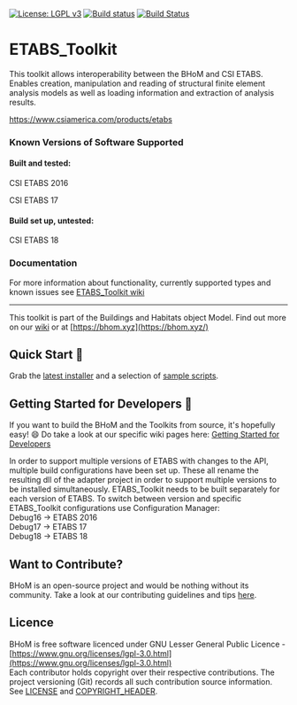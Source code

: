 
[![License: LGPL v3](https://img.shields.io/badge/License-LGPL%20v3-blue.svg)](https://www.gnu.org/licenses/lgpl-3.0) [![Build status](https://ci.appveyor.com/api/projects/status/pc3au0y87vcl05tf/branch/master?svg=true)](https://ci.appveyor.com/api/projects/status/etabs_toolkit/branch/master) [![Build Status](https://dev.azure.com/BHoMBot/BHoM/_apis/build/status/ETABS_Toolkit/ETABS_Toolkit.CheckCore?branchName=master)](https://dev.azure.com/BHoMBot/BHoM/_build/latest?definitionId=81&branchName=master)

# ETABS_Toolkit

This toolkit allows interoperability between the BHoM and CSI ETABS. Enables creation, manipulation and reading of structural finite element analysis models as well as loading information and extraction of analysis results.

https://www.csiamerica.com/products/etabs

### Known Versions of Software Supported

#### Built and tested:
CSI ETABS 2016

CSI ETABS 17

#### Build set up, untested:
CSI ETABS 18


### Documentation
For more information about functionality, currently supported types and known issues see [ETABS_Toolkit wiki](https://github.com/BHoM/ETABS_Toolkit/wiki)

---
This toolkit is part of the Buildings and Habitats object Model. Find out more on our [wiki](https://github.com/BHoM/documentation/wiki) or at [https://bhom.xyz](https://bhom.xyz/)

## Quick Start 🚀 

Grab the [latest installer](https://bhom.xyz/) and a selection of [sample scripts](https://github.com/BHoM/samples).


## Getting Started for Developers 🤖 

If you want to build the BHoM and the Toolkits from source, it's hopefully easy! 😄 
Do take a look at our specific wiki pages here: [Getting Started for Developers](https://github.com/BHoM/documentation/wiki/Getting-started-for-developers)

In order to support multiple versions of ETABS with changes to the API, multiple build configurations have been set up. These all rename the resulting dll of the adapter project in order to support multiple versions to be installed simultaneously. ETABS_Toolkit needs to be built separately for each version of ETABS. To switch between version and specific ETABS_Toolkit configurations use Configuration Manager:  
Debug16 -> ETABS 2016   
Debug17 -> ETABS 17  
Debug18 -> ETABS 18 

## Want to Contribute? ##

BHoM is an open-source project and would be nothing without its community. Take a look at our contributing guidelines and tips [here](https://github.com/BHoM/BHoM/blob/master/CONTRIBUTING.md).


## Licence ##

BHoM is free software licenced under GNU Lesser General Public Licence - [https://www.gnu.org/licenses/lgpl-3.0.html](https://www.gnu.org/licenses/lgpl-3.0.html)  
Each contributor holds copyright over their respective contributions.
The project versioning (Git) records all such contribution source information.
See [LICENSE](https://github.com/BHoM/BHoM/blob/master/LICENSE) and [COPYRIGHT_HEADER](https://github.com/BHoM/BHoM/blob/master/COPYRIGHT_HEADER.txt).

